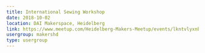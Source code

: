 ```yaml
---
title: International Sewing Workshop
date: 2018-10-02
location: DAI Makerspace, Heidelberg
link: https://www.meetup.com/Heidelberg-Makers-Meetup/events/lkntvlyxnbdb/
usergroup: makershd
type: usergroup
---
```

